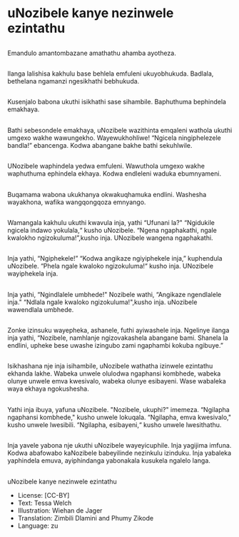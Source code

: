 # uNozibele kanye nezinwele ezintathu

##
Emandulo amantombazane
amathathu ahamba ayotheza.

##
Ilanga lalishisa kakhulu base
behlela emfuleni ukuyobhukuda.
Badlala, bethelana ngamanzi
ngesikhathi bebhukuda.

##
Kusenjalo babona ukuthi isikhathi
sase sihambile.
Baphuthuma bephindela emakhaya.

##
Bathi sebesondele emakhaya,
uNozibele wazithinta emqaleni
wathola ukuthi umgexo wakhe
wawungekho. Wayewukhohliwe!
“Ngicela ningiphelezele bandla!”
ebancenga. Kodwa abangane bakhe
bathi sekuhlwile.

##
UNozibele waphindela yedwa
emfuleni.
Wawuthola umgexo wakhe
waphuthuma ephindela ekhaya.
Kodwa endleleni waduka
ebumnyameni.

##
Buqamama wabona ukukhanya
okwakuqhamuka endlini.
Washesha wayakhona, wafika
wangqongqoza emnyango.

##
Wamangala kakhulu ukuthi kwavula
inja, yathi “Ufunani la?"
“Ngidukile ngicela indawo
yokulala,“ kusho uNozibele.
“Ngena ngaphakathi, ngale
kwalokho ngizokuluma!”,kusho inja.
UNozibele wangena ngaphakathi.

##
Inja yathi, “Ngiphekele!”
“Kodwa angikaze ngiyiphekele inja,”
kuphendula uNozibele.
“Phela ngale kwaloko
ngizokuluma!“ kusho inja.
UNozibele wayiphekela inja.

##
Inja yathi, “Ngindlalele umbhede!"
Nozibele wathi, “Angikaze
ngendlalele inja."
“Ndlala ngale kwaloko
ngizokuluma!",kusho inja.
uNozibele wawendlala umbhede.

##
Zonke izinsuku wayepheka,
ashanele, futhi ayiwashele inja.
Ngelinye ilanga inja yathi,
“Nozibele, namhlanje
ngizovakashela abangane bami.
Shanela la endlini, upheke bese
uwashe izingubo zami ngaphambi
kokuba ngibuye.”

##
Isikhashana nje inja isihambile,
uNozibele wathatha izinwele
ezintathu ekhanda lakhe.
Wabeka unwele olulodwa ngaphansi
kombhede, wabeka olunye unwele
emva kwesivalo, wabeka olunye
esibayeni. Wase wabaleka waya
ekhaya ngokushesha.

##
Yathi inja ibuya, yafuna uNozibele.
"Nozibele, ukuphi?" imemeza.
“Ngilapha ngaphansi kombhede,"
kusho unwele lokuqala. “Ngilapha,
emva kwesivalo," kusho unwele
lwesibili. “Ngilapha, esibayeni,“
kusho unwele lwesithathu.

##
Inja yavele yabona nje ukuthi
uNozibele wayeyicuphile.
Inja yagijima imfuna. Kodwa
abafowabo kaNozibele babeyilinde
nezinkulu izinduku.
Inja yabaleka yaphindela emuva,
ayiphindanga yabonakala kusukela
ngalelo langa.

##
uNozibele kanye nezinwele
ezintathu
* License: [CC-BY]
* Text: Tessa Welch
* Illustration: Wiehan de Jager
* Translation: Zimbili Dlamini and Phumy Zikode
* Language: zu
